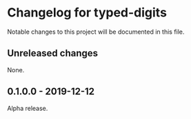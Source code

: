 # Changelog for typed-digits

Notable changes to this project will be documented in this file.

## Unreleased changes

None.

## 0.1.0.0 - 2019-12-12

Alpha release.


